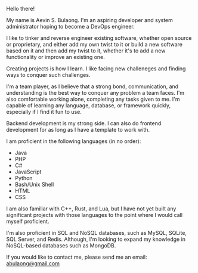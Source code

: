 Hello there!

My name is Aevin S. Bulaong. I'm an aspiring developer and system administrator hoping to become a DevOps engineer. 

I like to tinker and reverse engineer existing software, whether open source or proprietary, and either add my own twist to it or build a new software based on it and then add my twist to it, whether it's to add a new functionality or improve an existing one. 

Creating projects is how I learn. I like facing new challeneges and finding ways to conquer such challenges. 

I'm a team player, as I believe that a strong bond, communication, and understanding is the best way to conquer any problem a team faces. I'm also comfortable working alone, completing any tasks given to me. I'm capable of learning any language, database, or framework quickly, especially if I find it fun to use.

Backend development is my strong side. I can also do frontend development for as long as I have a template to work with.

I am proficient in the following languages (in no order):
- Java
- PHP
- C# 
- JavaScript
- Python
- Bash/Unix Shell
- HTML
- CSS

I am also familiar with C++, Rust, and Lua, but I have not yet built any significant projects with those languages to the point where I would call myself proficient.

I'm also proficient in SQL and NoSQL databases, such as MySQL, SQLite, SQL Server, and Redis. Although, I'm looking to expand my knowledge in NoSQL-based databases such as MongoDB.

If you would like to contact me, please send me an email: abulaong@gmail.com
